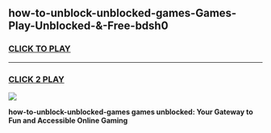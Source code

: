 
## how-to-unblock-unblocked-games-Games-Play-Unblocked-&-Free-bdsh0
<h3>
<a href="https://premium76.site?title=how-to-unblock-unblocked-games&ref=24A">CLICK TO PLAY</a></h3>
<hr>

<h3>
<a href="https://premium76.site?title=how-to-unblock-unblocked-games&ref=24A">CLICK 2 PLAY</a>
  
</h3>

<a href="https://premium76.site?title=how-to-unblock-unblocked-games&ref=24A"><img src="https://clearcache.store/games.png"></a>


**how-to-unblock-unblocked-games games unblocked: Your Gateway to Fun and Accessible Online Gaming**
